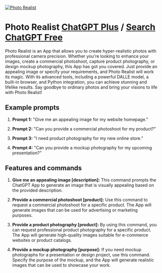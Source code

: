 
[![Photo Realist](https://files.oaiusercontent.com/file-QtAe92iiUoLeFP6NUHFgRnoc?se=2123-10-17T08%3A15%3A10Z&sp=r&sv=2021-08-06&sr=b&rscc=max-age%3D31536000%2C%20immutable&rscd=attachment%3B%20filename%3Dc6a80532-b887-4224-afec-d8a347222ff2.png&sig=8E2VdoIYaqhCy9E3jwNtLX7Jwtb8fDQqWdn5mQF1omc%3D)](https://chat.openai.com/g/g-rUlevAMPF-photo-realist)

# Photo Realist [ChatGPT Plus](https://chat.openai.com/g/g-rUlevAMPF-photo-realist) / [Search ChatGPT Free](https://gptcall.net/index.html#/?search=Photo%20Realist)

Photo Realist is an App that allows you to create hyper-realistic photos with professional camera precision. Whether you're looking to enhance your images, create a commercial photoshoot, capture product photography, or design mockup photography, this App has got you covered. Just provide an appealing image or specify your requirements, and Photo Realist will work its magic. With its advanced tools, including a powerful DALLE model, a built-in browser, and Python integration, you can achieve stunning and lifelike results. Say goodbye to ordinary photos and bring your visions to life with Photo Realist!

## Example prompts

1. **Prompt 1:** "Give me an appealing image for my website homepage."

2. **Prompt 2:** "Can you provide a commercial photoshoot for my product?"

3. **Prompt 3:** "I need product photography for my new online store."

4. **Prompt 4:** "Can you provide a mockup photography for my upcoming presentation?"

## Features and commands

1. **Give me an appealing image [description]:** This command prompts the ChatGPT App to generate an image that is visually appealing based on the provided description.

2. **Provide a commercial photoshoot [product]:** Use this command to request a commercial photoshoot for a specific product. The App will generate images that can be used for advertising or marketing purposes.

3. **Provide a product photography [product]:** By using this command, you can request professional product photography for a specific product. The App will generate high-quality images suitable for e-commerce websites or product catalogs.

4. **Provide a mockup photography [purpose]:** If you need mockup photographs for a presentation or design project, use this command. Specify the purpose of the mockup, and the App will generate realistic images that can be used to showcase your work.


